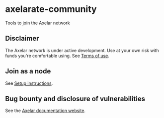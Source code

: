 # axelarate-community

Tools to join the Axelar network

## Disclaimer
The Axelar network is under active development.  Use at your own risk with funds you're comfortable using.  See [Terms of use](https://docs.axelar.dev/#/terms-of-use).

## Join as a node

See [Setup instructions](https://docs.axelar.dev/#/node).

## Bug bounty and disclosure of vulnerabilities

See the [Axelar documentation website](https://docs.axelar.dev/#/bug-bounty).
